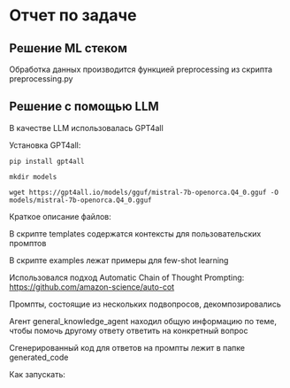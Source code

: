 # Отчет по задаче


## Решение ML стеком

Обработка данных производится функцией preprocessing из скрипта preprocessing.py

## Решение с помощью LLM


В качестве LLM использовалась GPT4all 

Установка GPT4all:

```
pip install gpt4all

mkdir models

wget https://gpt4all.io/models/gguf/mistral-7b-openorca.Q4_0.gguf -O models/mistral-7b-openorca.Q4_0.gguf
```


Краткое описание файлов:

В скрипте templates содержатся контексты для пользовательских промптов

В скрипте examples лежат примеры для few-shot learning



 Использовался подход Automatic Chain of Thought Prompting:
 https://github.com/amazon-science/auto-cot

Промпты, состоящие из нескольких подвопросов, декомпозировались

Агент general_knowledge_agent находил общую информацию по теме,
чтобы помочь другому ответу ответить на конкретный вопрос


Сгенерированный код для ответов на промпты лежит в папке generated_code

Как запускать: